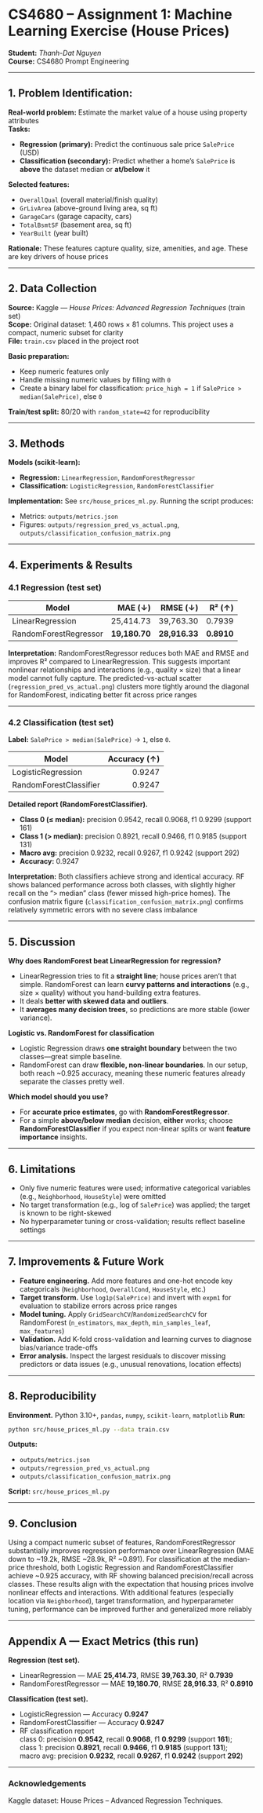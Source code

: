 # CS4680 – Assignment 1: Machine Learning Exercise (House Prices)

**Student:** _Thanh-Dat Nguyen_  
**Course:** CS4680 Prompt Engineering  

---

## 1. Problem Identification:

**Real-world problem:** Estimate the market value of a house using property attributes  
**Tasks:**
- **Regression (primary):** Predict the continuous sale price `SalePrice` (USD)
- **Classification (secondary):** Predict whether a home’s `SalePrice` is **above** the dataset median or **at/below** it

**Selected features:**
- `OverallQual` (overall material/finish quality)
- `GrLivArea` (above-ground living area, sq ft)
- `GarageCars` (garage capacity, cars)
- `TotalBsmtSF` (basement area, sq ft)
- `YearBuilt` (year built)

**Rationale:** These features capture quality, size, amenities, and age. These are key drivers of house prices

---

## 2. Data Collection

**Source:** Kaggle — *House Prices: Advanced Regression Techniques* (train set)  
**Scope:** Original dataset: 1,460 rows × 81 columns. This project uses a compact, numeric subset for clarity  
**File:** `train.csv` placed in the project root

**Basic preparation:**
- Keep numeric features only
- Handle missing numeric values by filling with `0` 
- Create a binary label for classification: `price_high = 1` if `SalePrice > median(SalePrice)`, else `0`

**Train/test split:** 80/20 with `random_state=42` for reproducibility

---

## 3. Methods

**Models (scikit-learn):**
- **Regression:** `LinearRegression`, `RandomForestRegressor`
- **Classification:** `LogisticRegression`, `RandomForestClassifier`

**Implementation:** See `src/house_prices_ml.py`. Running the script produces:
- Metrics: `outputs/metrics.json`
- Figures: `outputs/regression_pred_vs_actual.png`, `outputs/classification_confusion_matrix.png`

---

## 4. Experiments & Results

### 4.1 Regression (test set)
| Model                  | MAE (↓)   | RMSE (↓)   | R² (↑)   |
|------------------------|-----------:|-----------:|---------:|
| LinearRegression       | 25,414.73 | 39,763.30 | 0.7939 |
| RandomForestRegressor  | **19,180.70** | **28,916.33** | **0.8910** |

**Interpretation:** RandomForestRegressor reduces both MAE and RMSE and improves R² compared to LinearRegression. This suggests important nonlinear relationships and interactions (e.g., quality × size) that a linear model cannot fully capture. The predicted-vs-actual scatter (`regression_pred_vs_actual.png`) clusters more tightly around the diagonal for RandomForest, indicating better fit across price ranges

---

### 4.2 Classification (test set)
**Label:** `SalePrice > median(SalePrice)` → `1`, else `0`.

| Model                   | Accuracy (↑) |
|-------------------------|--------------:|
| LogisticRegression      | 0.9247 |
| RandomForestClassifier  | 0.9247 |

**Detailed report (RandomForestClassifier).**
- **Class 0 (≤ median):** precision 0.9542, recall 0.9068, f1 0.9299 (support 161)  
- **Class 1 (> median):** precision 0.8921, recall 0.9466, f1 0.9185 (support 131)  
- **Macro avg:** precision 0.9232, recall 0.9267, f1 0.9242 (support 292)  
- **Accuracy:** 0.9247

**Interpretation:** Both classifiers achieve strong and identical accuracy. RF shows balanced performance across both classes, with slightly higher recall on the “> median” class (fewer missed high-price homes). The confusion matrix figure (`classification_confusion_matrix.png`) confirms relatively symmetric errors with no severe class imbalance

---

## 5. Discussion

**Why does RandomForest beat LinearRegression for regression?**  
- LinearRegression tries to fit a **straight line**; house prices aren’t that simple. RandomForest can learn **curvy patterns and interactions** (e.g., size × quality) without you hand-building extra features.  
- It deals **better with skewed data and outliers**.  
- It **averages many decision trees**, so predictions are more stable (lower variance).

**Logistic vs. RandomForest for classification**  
- Logistic Regression draws **one straight boundary** between the two classes—great simple baseline.  
- RandomForest can draw **flexible, non-linear boundaries**. In our setup, both reach ~0.925 accuracy, meaning these numeric features already separate the classes pretty well.

**Which model should you use?**  
- For **accurate price estimates**, go with **RandomForestRegressor**.  
- For a simple **above/below median** decision, **either** works; choose **RandomForestClassifier** if you expect non-linear splits or want **feature importance** insights.

---

## 6. Limitations

- Only five numeric features were used; informative categorical variables (e.g., `Neighborhood`, `HouseStyle`) were omitted 
- No target transformation (e.g., log of `SalePrice`) was applied; the target is known to be right-skewed
- No hyperparameter tuning or cross-validation; results reflect baseline settings

---

## 7. Improvements & Future Work

- **Feature engineering.** Add more features and one-hot encode key categoricals (`Neighborhood`, `OverallCond`, `HouseStyle`, etc.)
- **Target transform.** Use `log1p(SalePrice)` and invert with `expm1` for evaluation to stabilize errors across price ranges
- **Model tuning.** Apply `GridSearchCV`/`RandomizedSearchCV` for RandomForest (`n_estimators`, `max_depth`, `min_samples_leaf`, `max_features`)
- **Validation.** Add K-fold cross-validation and learning curves to diagnose bias/variance trade-offs
- **Error analysis.** Inspect the largest residuals to discover missing predictors or data issues (e.g., unusual renovations, location effects)

---

## 8. Reproducibility

**Environment.** Python 3.10+, `pandas`, `numpy`, `scikit-learn`, `matplotlib`
**Run:**
```bash
python src/house_prices_ml.py --data train.csv
```
**Outputs:**
- `outputs/metrics.json`
- `outputs/regression_pred_vs_actual.png`
- `outputs/classification_confusion_matrix.png`

**Script:** `src/house_prices_ml.py`

---

## 9. Conclusion

Using a compact numeric subset of features, RandomForestRegressor substantially improves regression performance over LinearRegression (MAE down to ~19.2k, RMSE ~28.9k, R² ~0.891). For classification at the median-price threshold, both Logistic Regression and RandomForestClassifier achieve ~0.925 accuracy, with RF showing balanced precision/recall across classes. These results align with the expectation that housing prices involve nonlinear effects and interactions. With additional features (especially location via `Neighborhood`), target transformation, and hyperparameter tuning, performance can be improved further and generalized more reliably

---

## Appendix A — Exact Metrics (this run)

**Regression (test set).**
- LinearRegression — MAE **25,414.73**, RMSE **39,763.30**, R² **0.7939**
- RandomForestRegressor — MAE **19,180.70**, RMSE **28,916.33**, R² **0.8910**

**Classification (test set).**
- LogisticRegression — Accuracy **0.9247**
- RandomForestClassifier — Accuracy **0.9247**
- RF classification report  
  class 0: precision **0.9542**, recall **0.9068**, f1 **0.9299** (support **161**);  
  class 1: precision **0.8921**, recall **0.9466**, f1 **0.9185** (support **131**);  
  macro avg: precision **0.9232**, recall **0.9267**, f1 **0.9242** (support **292**)

---

### Acknowledgements
Kaggle dataset: House Prices – Advanced Regression Techniques.
